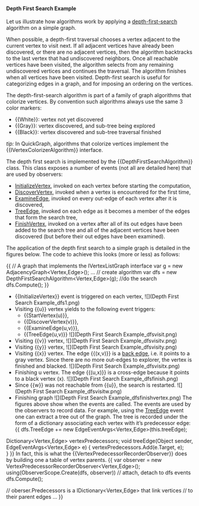#### Depth First Search Example

Let us illustrate how algorithms work by applying a [depth-first-search](http://en.wikipedia.org/wiki/Depth-first_search) algorithm on a simple graph. 

When possible, a depth-first traversal chooses a vertex adjacent to the current vertex to visit next. If all adjacent vertices have already been discovered, or there are no adjacent vertices, then the algorithm backtracks to the last vertex that had undiscovered neighbors. Once all reachable vertices have been visited, the algorithm selects from any remaining undiscovered vertices and continues the traversal. The algorithm finishes when all vertices have been visited. 
Depth-first search is useful for categorizing edges in a graph, and for imposing an ordering on the vertices. 

The depth-first-search algorithm is part of a family of graph algorithms that colorize vertices. By convention such algorithms always use the same 3 color markers:
* {{White}}: vertex not yet discovered 
* {{Gray}}: vertex discovered, and sub-tree being explored 
* {{Black}}: vertex discovered and sub-tree traversal finished 

_tip:_ In QuickGraph, algorithms that colorize vertices implement the {{IVertexColorizerAlgorithm}} interface.

The depth first search is implemented by the {{DepthFirstSearchAlgorithm}} class. This class exposes a number of events (not all are detailed here) that are used by observers:

* [InitializeVertex](InitializeVertex), invoked on each vertex before starting the computation,
* [DiscoverVertex](DiscoverVertex), invoked when a vertex is encountered for the first time, 
* [ExamineEdge](ExamineEdge), invoked on every out-edge of each vertex after it is discovered, 
* [TreeEdge](TreeEdge), invoked on each edge as it becomes a member of the edges that form the search tree, 
* [FinishVertex](FinishVertex), invoked on a vertex after all of its out edges have been added to the search tree and all of the adjacent vertices have been discovered (but before their out edges have been examined). 

The application of the depth first search to a simple graph is detailed in the figures below. The code to achieve this looks (more or less) as follows:

{{
// A graph that implements the IVertexListGraph interface
var g = new AdjacencyGraph<Vertex,Edge>();
...
// create algorithm
var dfs = new DepthFirstSearchAlgorithm<Vertex,Edge>(g);
//do the search
dfs.Compute();
}}

* {{InitializeVertex}} event is triggered on each vertex, 
![](Depth First Search Example_dfs1.png)
* Visiting {{u}} vertex yields to the following event triggers: 
	* {{StartVertex(u)}}, 
	* {{DiscoverVertex(v)}}, 
	* {{ExamineEdge(u,v)}}, 
	* {{TreeEdge(u,v)}}
![](Depth First Search Example_dfsvisit.png) 
* Visiting {{v}} vertex, 
![](Depth First Search Example_dfsvisitv.png)
* Visiting {{y}} vertex, 
![](Depth First Search Example_dfsvisity.png)
* Visiting {{x}} vertex. The edge {{(x,v)}} is a [back edge](back-edge), i.e. it points to a gray vertex. Since there are no more out-edges to explorer, the vertex is finished and blacked.
![](Depth First Search Example_dfsvisitx.png)
* Finishing u vertex.  The edge {{(u,x)}} is a cross-edge because it points to a black vertex (x).
![](Depth First Search Example_dfsfinish.png)
* Since {{w}} was not reachable from {{u}}, the search is restarted. 
![](Depth First Search Example_dfsvisitw.png)
* Finishing graph 
![](Depth First Search Example_dfsfinishvertex.png)
 The figures above show when the events are called. The events are used by the observers to record data. For example, using the [TreeEdge](TreeEdge) event one can extract a tree out of the graph. The tree is recorded under the form of a dictionary associating each vertex with it’s predecessor edge:
{{
dfs.TreeEdge += new EdgeEventArgs<Vertex,Edge>(this.treeEdge);

Dictionary<Vertex,Edge> vertexPredecessors;
void treeEdge(Object sender, EdgeEventArgs<Vertex,Edge> e)
{
    vertexPredecessors.Add(e.Target, e);    
}
}}
In fact, this is what the {{VertexPredecessorRecorderObserver}} does by building  one a table of vertex parents.
{{
var observer =  new VertexPredecessorRecorderObserver<Vertex,Edge>();
using(ObserverScope.Create(dfs, observer)) // attach, detach to dfs events
    dfs.Compute();

// oberser.Predecessors is a IDictionary<Vertex,Edge> that link vertices
// to their parent edges
…
}}